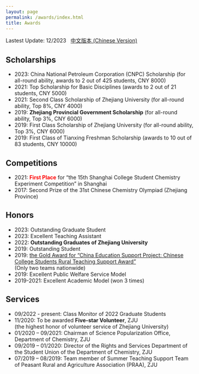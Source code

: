 ```yaml
---
layout: page
permalink: /awards/index.html
title: Awards
---
```


Lastest Update: 12/2023 &nbsp; [中文版本 (Chinese Version)](https://HgZnCH3.github.io/file/awards-zh/)

## Scholarships

- 2023: China National Petroleum Corporation (CNPC) Scholarship (for all-round ability, awards to 2 out of 425 students, CNY 8000)
- 2021: Top Scholarship for Basic Disciplines (awards to 2 out of 21 students, CNY 5000)
- 2021: Second Class Scholarship of Zhejiang University (for all-round ability, Top 8%, CNY 4000)	
- 2019: **Zhejiang Provincial Government Scholarship** (for all-round ability, Top 3%, CNY 6000)
- 2019: First Class Scholarship of Zhejiang University (for all-round ability, Top 3%, CNY 6000)
- 2019: First Class of Tianxing Freshman Scholarship (awards to 10 out of 83 students, CNY 10000)


## Competitions

- 2021: **<font color='red'>First Place</font>** for “the 15th Shanghai College Student Chemistry Experiment Competition” in Shanghai
- 2017: Second Prize of the 31st Chinese Chemistry Olympiad (Zhejiang Province)	

## Honors
- 2023: Outstanding Graduate Student
- 2023: Excellent Teaching Assistant
- 2022: **Outstanding Graduates of Zhejiang University**	
- 2019: Outstanding Student
- 2019: [the Gold Award for “China Education Support Project: Chinese College Students Rural Teaching Support Award”](https://www.zhixingjihua.com/news_details.asp?classid=1&id=208) <br>(Only two teams nationwide)
- 2019: Excellent Public Welfare Service Model
- 2019-2021: Excellent Academic Model (won 3 times)
  
## Services

- 09/2022 - present: Class Monitor of 2022 Graduate Students
- 11/2020: To be awarded **Five-star Volunteer**, ZJU<br>(the highest honor of volunteer service of Zhejiang University)
- 01/2020 – 09/2021: Chairman of Science Popularization Office, Department of Chemistry, ZJU	
- 09/2019 – 01/2020: Director of the Rights and Services Department of the Student Union of the Department of Chemistry, ZJU
- 07/2019 – 08/2019: Team member of Summer Teaching Support Team of Peasant Rural and Agriculture Association (PRAA), ZJU		
